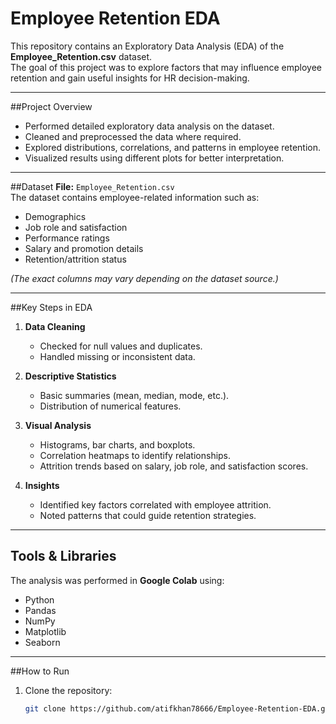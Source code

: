 # Employee Retention EDA

This repository contains an Exploratory Data Analysis (EDA) of the **Employee_Retention.csv** dataset.  
The goal of this project was to explore factors that may influence employee retention and gain useful insights for HR decision-making.

---

##Project Overview
- Performed detailed exploratory data analysis on the dataset.
- Cleaned and preprocessed the data where required.
- Explored distributions, correlations, and patterns in employee retention.
- Visualized results using different plots for better interpretation.

---

##Dataset
**File:** `Employee_Retention.csv`  
The dataset contains employee-related information such as:
- Demographics  
- Job role and satisfaction  
- Performance ratings  
- Salary and promotion details  
- Retention/attrition status  

*(The exact columns may vary depending on the dataset source.)*

---

##Key Steps in EDA
1. **Data Cleaning**  
   - Checked for null values and duplicates.  
   - Handled missing or inconsistent data.  

2. **Descriptive Statistics**  
   - Basic summaries (mean, median, mode, etc.).  
   - Distribution of numerical features.  

3. **Visual Analysis**  
   - Histograms, bar charts, and boxplots.  
   - Correlation heatmaps to identify relationships.  
   - Attrition trends based on salary, job role, and satisfaction scores.  

4. **Insights**  
   - Identified key factors correlated with employee attrition.  
   - Noted patterns that could guide retention strategies.  

---

## Tools & Libraries
The analysis was performed in **Google Colab** using:
- Python  
- Pandas  
- NumPy  
- Matplotlib  
- Seaborn  

---

##How to Run
1. Clone the repository:  
   ```bash
   git clone https://github.com/atifkhan78666/Employee-Retention-EDA.git
   
